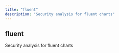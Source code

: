 ```yaml
---
title: "fluent"
description: "Security analysis for fluent charts"
---
```


## fluent

Security analysis for fluent charts
